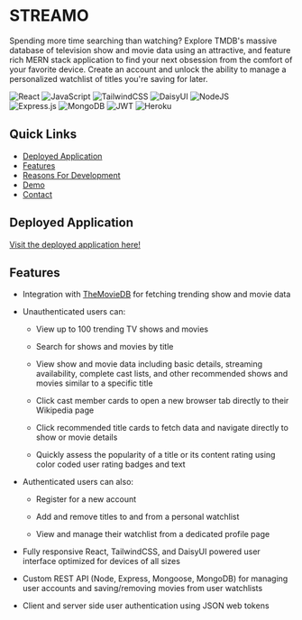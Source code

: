 # STREAMO 

Spending more time searching than watching? Explore TMDB's massive database of television show and movie data using an attractive, and feature rich MERN stack application to find your next obsession from the comfort of your favorite device. Create an account and unlock the ability to manage a personalized watchlist of titles you're saving for later.

![React](https://img.shields.io/badge/react-%2320232a.svg?style=for-the-badge&logo=react&logoColor=%2361DAFB) 
![JavaScript](https://img.shields.io/badge/javascript-%23323330.svg?style=for-the-badge&logo=javascript&logoColor=%23F7DF1E) 
![TailwindCSS](https://img.shields.io/badge/tailwindcss-%2338B2AC.svg?style=for-the-badge&logo=tailwind-css&logoColor=white) 
![DaisyUI](https://img.shields.io/badge/daisyui-5A0EF8?style=for-the-badge&logo=daisyui&logoColor=white) 
![NodeJS](https://img.shields.io/badge/node.js-6DA55F?style=for-the-badge&logo=node.js&logoColor=white)  
![Express.js](https://img.shields.io/badge/express.js-%23404d59.svg?style=for-the-badge&logo=express&logoColor=%2361DAFB) 
![MongoDB](https://img.shields.io/badge/MongoDB-%234ea94b.svg?style=for-the-badge&logo=mongodb&logoColor=white) 
![JWT](https://img.shields.io/badge/JWT-black?style=for-the-badge&logo=JSON%20web%20tokens) 
![Heroku](https://img.shields.io/badge/heroku-%23430098.svg?style=for-the-badge&logo=heroku&logoColor=white) 

## Quick Links

- [Deployed Application](#deployed-application)
- [Features](#features)
- [Reasons For Development](#reasons-for-development)
- [Demo](#demo)
- [Contact](#contact)

## Deployed Application

[Visit the deployed application here!](https://streamo-d19c087bab97.herokuapp.com/)

## Features
* Integration with [TheMovieDB](https://developer.themoviedb.org/docs) for fetching trending show and movie data

* Unauthenticated users can:

  * View up to 100 trending TV shows and movies

  * Search for shows and movies by title

  * View show and movie data including basic details, streaming availability, complete cast lists, and other recommended shows and movies similar to a specific title 

  * Click cast member cards to open a new browser tab directly to their Wikipedia page

  * Click recommended title cards to fetch data and navigate directly to show or movie details

  * Quickly assess the popularity of a title or its content rating using color coded user rating badges and text

* Authenticated users can also:

  * Register for a new account

  * Add and remove titles to and from a personal watchlist

  * View and manage their watchlist from a dedicated profile page

* Fully responsive React, TailwindCSS, and DaisyUI powered user interface optimized for devices of all sizes

* Custom REST API (Node, Express, Mongoose, MongoDB) for managing user accounts and saving/removing movies from user watchlists

* Client and server side user authentication using JSON web tokens

